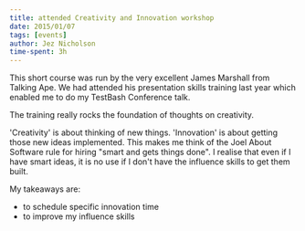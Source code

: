 ```yaml
---
title: attended Creativity and Innovation workshop
date: 2015/01/07
tags: [events]
author: Jez Nicholson
time-spent: 3h
---
```

​​This short course was run by the very excellent James Marshall from Talking Ape. We had attended his presentation skills training last year which enabled me to do my TestBash Conference talk.

The training really rocks the foundation of thoughts on creativity.

'Creativity' is about thinking of new things. 'Innovation' is about getting those new ideas implemented. This makes me think of the Joel About Software rule for hiring "smart and gets things done". I realise that even if I have smart ideas, it is no use if I don't have the influence skills to get them built.​​​​

My takeaways are:
* to schedule specific innovation time
* to improve my influence skills
